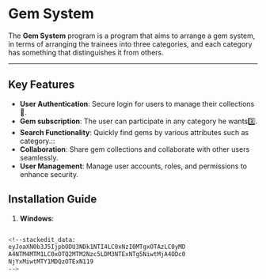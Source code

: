 # Gem System
The **Gem System** program is a program that aims to arrange a gem system, in terms of arranging the trainees into three categories, and each category has something that distinguishes it from others.

---

## Key Features
-  **User Authentication**: Secure login for users to manage their collections:key:.
-  **Gem subscription**: The user can participate in any category he wants:three:.
- **Search Functionality**: Quickly find gems by various attributes such as category.::
- **Collaboration**: Share gem collections and collaborate with other users seamlessly.
- **User Management**: Manage user accounts, roles, and permissions to enhance security.

## Installation Guide  
1.  **Windows**:
 ```bash git clone https://github.com/yourusername/gem-system.git cd gem-system npm install npm start

<!--stackedit_data:
eyJoaXN0b3J5IjpbODU3NDk1NTI4LC0xNzI0MTgxOTAzLC0yMD
A4NTM4MTM1LC0xOTQ2MTM2Nzc5LDM3NTExNTg5NiwtMjA4ODc0
NjYxMiwtMTY1MDQzOTExN119
-->